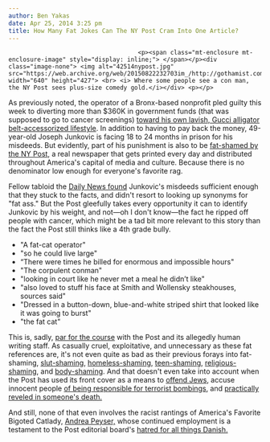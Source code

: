 ```yaml
---
author: Ben Yakas
date: Apr 25, 2014 3:25 pm
title: How Many Fat Jokes Can The NY Post Cram Into One Article?
---
```


	
										<p><span class="mt-enclosure mt-enclosure-image" style="display: inline;"> </span></p><div class="image-none"> <img alt="42514nypost.jpg" src="https://web.archive.org/web/20150822232703im_/http://gothamist.com/attachments/byakas/42514nypost.jpg" width="640" height="427"> <br> <i> Where some people see a con man, the NY Post sees plus-size comedy gold.</i></div> <p></p>

<p>As previously noted, the operator of a Bronx-based nonprofit pled guilty this week to diverting more than $360K in government funds (that was supposed to go to cancer screenings) <a href="https://web.archive.org/web/20150822232703/http://gothamist.com/2014/04/25/head_of_bronx_cancer_non-profit_cau.php">toward his own lavish, Gucci alligator belt-accessorized lifestyle</a>. In addition to having to pay back the money, 49-year-old Joseph Junkovic is facing 18 to 24 months in prison for his misdeeds. But evidently, part of his punishment is also to be <a href="https://web.archive.org/web/20150822232703/http://nypost.com/2014/04/24/nonprofit-boss-diverted-360k-to-fund-luxe-trips-shopping-sprees/">fat-shamed by the NY Post</a>, a real newspaper that gets printed every day and distributed throughout America&apos;s capital of media and culture. Because there is no denominator low enough for everyone&apos;s favorite rag. </p>

<p>Fellow tabloid the <a href="https://web.archive.org/web/20150822232703/http://www.nydailynews.com/new-york/nyc-crime/bogus-bronx-nonprofit-boss-pleads-guilty-cancer-scam-article-1.1768522">Daily News found</a> Junkovic&apos;s misdeeds sufficient enough that they stuck to the facts, and didn&apos;t resort to looking up synonyms for &quot;fat ass.&quot; But the Post gleefully takes every opportunity it can to identify Junkovic by his weight, and not&#x2014;oh I don&apos;t know&#x2014;the fact he ripped off people with cancer, which might be a tad bit more relevant to this story than the fact the Post still thinks like a 4th grade bully.</p>

<ul>
	<li>&quot;A fat-cat operator&quot;</li>
	<li>&quot;so he could live large&quot;</li>
<li>&#x201C;There were times he billed for enormous and impossible hours&quot;</li>
	<li>&quot;The corpulent conman&quot;</li>
	<li>&quot;looking in court like he never met a meal he didn&#x2019;t like&quot;</li>
	<li>&quot;also loved to stuff his face at Smith and Wollensky steakhouses, sources said&quot;</li>
	<li>&quot;Dressed in a button-down, blue-and-white striped shirt that looked like it was going to burst&quot;</li>
	<li>&quot;the fat cat&quot;</li>
</ul>

<p>This is, sadly, <a href="https://web.archive.org/web/20150822232703/http://gothamist.com/tags/nypost">par for the course</a> with the Post and its allegedly human writing staff. As casually cruel, exploitative, and unnecessary as these fat references are, it&apos;s not even quite as bad as their previous forays into fat-shaming, <a href="https://web.archive.org/web/20150822232703/http://gothamist.com/2013/12/24/ny_post_slut_shames_lis_smith_becau.php">slut-shaming</a>, <a href="https://web.archive.org/web/20150822232703/http://gothamist.com/2013/10/27/ny_post_blames_increased_subway_hom.php">homeless-shaming</a>, <a href="https://web.archive.org/web/20150822232703/http://gothamist.com/2014/02/23/ny_post_shames_teens_at_fail_factor.php">teen-shaming</a>, <a href="https://web.archive.org/web/20150822232703/http://gothamist.com/2012/02/25/racist_ny_post_cartoon_portrays_inn.php">religious-shaming</a>, and <a href="https://web.archive.org/web/20150822232703/http://gothamist.com/2013/11/29/ny_post_sneers_at_woman_who_has_pai.php">body-shaming</a>. And that doesn&apos;t even take into account when the Post has used its front cover as a means to <a href="https://web.archive.org/web/20150822232703/http://gothamist.com/2014/01/06/public_officials_hasidic_jews_offen.php">offend Jews</a>, accuse innocent people <a href="https://web.archive.org/web/20150822232703/http://gothamist.com/tags/defamation">of being responsible for terrorist bombings</a>, and <a href="https://web.archive.org/web/20150822232703/http://gothamist.com/2012/12/04/photos_video_subway_shove_victim_ph.php#photo-2">practically reveled in someone&apos;s death.</a></p>

<p>And still, none of that even involves the racist rantings of America&apos;s Favorite Bigoted Catlady, <a href="https://web.archive.org/web/20150822232703/http://gothamist.com/tags/andreapeyser">Andrea Peyser,</a> whose continued employment is a testament to the Post editorial board&apos;s <a href="https://web.archive.org/web/20150822232703/http://gothamist.com/2013/12/12/hot-and-bothered_ny_post_slutshames.php">hatred for all things Danish.</a></p>					
										
									
				